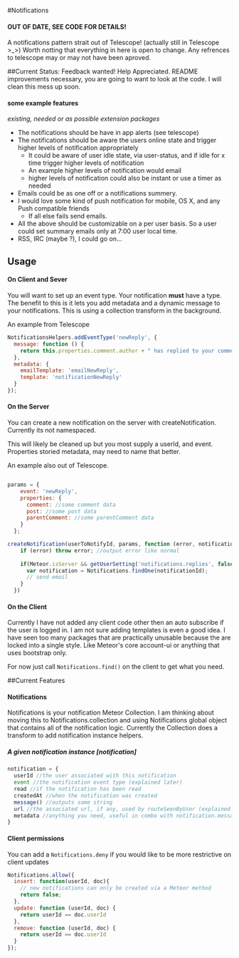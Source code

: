 #Notifications

#### OUT OF DATE, SEE CODE FOR DETAILS!

A notifications pattern strait out of Telescope! (actually still in Telescope >_>) Worth notting that everything in here is open to change. Any refrences to telescope may or may not have been aproved.

##Current Status:
Feedback wanted! Help Appreciated. README improvements necessary, you are going to want to look at the code. I will clean this mess up soon.

#### some example features 
*existing, needed or as possible extension packages*

- The notifications should be have in app alerts (see telescope)
- The notifications should be aware the users online state and trigger higher levels of notification appropriately 
  - It could be aware of user idle state, via user-status, and if idle for x time trigger higher levels of notification
  - An example higher levels of notification would email
  - higher levels of notification could also be instant or use a timer as needed
- Emails could be as one off or a notifications summery.
- I would love some kind of push notification for mobile, OS X, and any Push compatible friends
  - If all else fails send emails.
- All the above should be customizable on a per user basis. So a user could set summary emails only at 7:00 user local time.
- RSS, IRC (maybe ?), I could go on...
## Usage

#### On Client and Sever
You will want to set up an event type. Your notification **must** have a type. The benefit to this is it lets you add metadata and a dynamic message to your notifications. This is using a collection transform in the background.

An example from Telescope
```js
NotificationsHelpers.addEventType('newReply', {
  message: function () {
    return this.properties.comment.author + " has replied to your comment on \"" + this.properties.post.title + "\"";
  },
  metadata: {
    emailTemplate: 'emailNewReply',
    template: 'notificationNewReply'
  }
});

```

#### On the Server
You can create a new notification on the server with createNotification. Currently its not namespaced. 

This will likely be cleaned up but you most supply a userId, and event. Properties storied metadata, may need to name that better.

An example also out of Telescope.
```js

params = {
    event: 'newReply',
    properties: {
      comment: //some comment data
      post: //some post data
      parentComment: //some parentComment data
    }
  };

createNotification(userToNotifyId, params, function (error, notificationId) { 
    if (error) throw error; //output error like normal
    
    if(Meteor.isServer && getUserSetting('notifications.replies', false, userToNotify)){
      var notification = Notifications.findOne(notificationId);
      // send email
    }
  })
```
#### On the Client

Currently I have not added any client code other then an auto subscribe if the user is logged in. I am not sure adding templates is even a good idea. I have seen too many packages that are practically unusable because the are locked into a single style. Like Meteor's core account-ui or anything that uses bootstrap only. 

For now just call `Notifications.find()` on the client to get what you need.


##Current Features

#### Notifications
 Notifications is your notification Meteor Collection. I am thinking about moving this to Notifications.collection and using Notifications global object that contains all of the notification logic. Currently the Collection does a transform to add notification instance helpers.

##### A given notification instance [notification]
```js
notification = {
  userId //the user associated with this notification
  event //the notification event type (explained later)
  read //if the notification has been read 
  createdAt //when the notification was created
  message() //outputs some string
  url //the associated url, if any, used by routeSeenByUser (explained later)
  metadata //anything you need, useful in combo with notification.message()
}
```

#### Client permissions 
 You can add a `Notifications.deny` if you would like to be more restrictive on client updates
```js
Notifications.allow({
  insert: function(userId, doc){
    // new notifications can only be created via a Meteor method
    return false;
  },
  update: function (userId, doc) {
    return userId == doc.userId
  },
  remove: function (userId, doc) {
    return userId == doc.userId
  }
});
```
